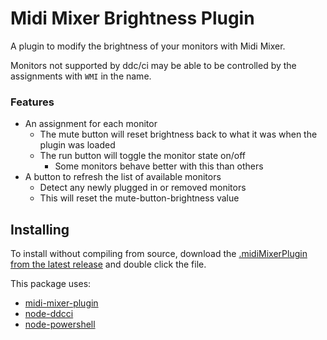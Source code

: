 # Midi Mixer Brightness Plugin

A plugin to modify the brightness of your monitors with Midi Mixer.

Monitors not supported by ddc/ci may be able to be controlled by the assignments with `WMI` in the name.

### Features
- An assignment for each monitor
    - The mute button will reset brightness back to what it was when the plugin was loaded
    - The run button will toggle the monitor state on/off
      - Some monitors behave better with this than others
- A button to refresh the list of available monitors
    - Detect any newly plugged in or removed monitors
    - This will reset the mute-button-brightness value

## Installing
To install without compiling from source, download the [.midiMixerPlugin from the latest release](https://github.com/Jaggernaut555/midi-mixer-brightness/releases) and double click the file.

This package uses:
- [midi-mixer-plugin](https://github.com/midi-mixer/midi-mixer-plugin)
- [node-ddcci](https://github.com/hensm/node-ddcci)
- [node-powershell](https://github.com/rannn505/child-shell/tree/master/packages/node-powershell#readme)
